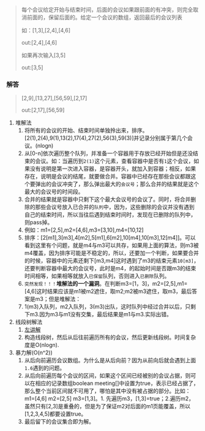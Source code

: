 > 每个会议给定开始与结束时间，后面的会议如果跟前面的有冲突，则完全取消前面的，保留后面的。给定一个会议的数组，返回最后的会议列表
> 
> 如：[1,3],[2,4],[4,6]
> 
> out:[2,4],[4,6]
> 
> 如果再次输入[3,5]
> 
> out:[3,5]


### 解答
> [2,9],[13,27],[56,59],[2,17]
> 
> out:[2,17],[56,59]
1. 堆解法
   1. 将所有的会议的开始、结束时间单独拎出来，排序。[2(1),2(4),9(1),13(2),17(4),27(2),56(3),59(3)]并记录分别属于第几个会议。(nlogn)
   2. 从[0-n]依次遍历整个队列，并准备一个容器用于存放已经开始但是还没结束的会议。如：当遍历到`2(1)`这个元素，查看容器中是否有`1`这个会议，如果没有说明是第一次进入容器，是容器开头，就加入到容器；相反，如果存在，说明是会议的结尾，就要做合并。容器中已经存在那些会议都跟这个要弹出的会议冲突了，那么弹出最大的`会议号`；那么合并的结果就是这个最大的会议号的时间段。
   3. 合并的结果就是容器中只剩下这个最大会议号的会议了。同时，将合并删除的那些会议号放入已合并的`队列`中，因为，这些删除的会议并没有遇到自己的结束时间，所以当往后遇到结束时间时，发现在已删除的队列中，则pass掉。
   4. 例如：m1=[2,5],m2=[4,6],m3=[3,10],m4=[10,12]
   5. 排序：[2[m1],3[m3],4[m2],5[m1],6[m2],10[m4],10[m3],12[m4]]。可以看到这里有个问题，就是m4与m3可以共存，如果用上面的算法，则m3被m4覆盖，因为排序可能是不稳定的，所以，还要加一个判断，如果要合并的时候，容器中的元素还剩下[m3,m4]这时遇到了m3的结束元素`10[m3]`，还要判断容器中最大的会议号，此时是m4，的起始时间是否跟m3的结束时间相等，如果相等就放入`已保留`队列，否则进入`已删除`队列。
   6. ``突然发现！！！``**堆解法的一个漏洞**。在判断m3=[1，3]，m2=[2,5],m1=[4,6]这时结果应该是m1被m2遮住，取m2;m2被m3遮住，取m3，最后答案是m3；但是堆解法：
   7. 1(m3)入队列，m2入队列，3(m3)出队，这时队列中经过合并以后，只剩下m3.因为m3与m1没有交集，最后结果是m1与m3.实际出错。
2. 线段树解法
   1. [左讲解](https://ke.qq.com/webcourse/index.html#cid=4122671&term_id=104714709&taid=13021404542724143&type=1024&vid=387702298773008545)
   2. 构造线段树，然后从后往前遍历所有的会议，然后更新线段树。时间复杂度是O(nlogn).
3. 暴力解(O(n^2))
   1. 从后向前遍历会议数组。为什么是从后向前？因为从前向后就会遇到上面`1.6`遇到的问题。
   2. 从后向前遍历每个会议的区间，如果这个区间已经被别的会议占据，则可以在相应的记录数组boolean meeting[]中设置为true，表示已经占据了，那么整个当前区间就不可用了，哪怕是其中没有被占据的部分。比如：m1=[4,6] m2=[2,5] m3=[1,3]。1. 先遍历m3，[1,3]=true；2.遍历m2，虽然只有[2,3]是重叠的，但是为了保证m2对后面的m1页能覆盖，所以[1,2,3,4,5]都要设置true。
   3. 最后留下的会议集合即为解。
